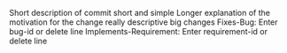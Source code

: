 Short description of commit
short and simple
Longer explanation of the motivation for the change
really descriptive big changes
Fixes-Bug: Enter bug-id or delete line
Implements-Requirement: Enter requirement-id or delete line
